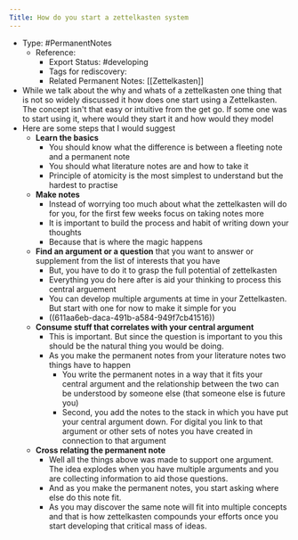 ```yaml
---
Title: How do you start a zettelkasten system
---
```


- Type: #PermanentNotes
	- Reference:
		- Export Status: #developing
		- Tags for rediscovery:
		- Related Permanent Notes: [[Zettelkasten]]
- While we talk about the why and whats of a zettelkasten one thing that is not so widely discussed it how does one start using a Zettelkasten. The concept isn't that easy or intuitive from the get go. If some one was to start using it, where would they start it and how would they model
- Here are some steps that I would suggest
	- **Learn the basics**
		- You should know what the difference is between a fleeting note and a permanent note
		- You should what literature notes are and how to take it
		- Principle of atomicity is the most simplest to understand but the hardest to practise
	- **Make notes**
		- Instead of worrying too much about what the zettelkasten will do for you, for the first few weeks focus on taking notes more
		- It is important to build the process and habit of writing down your thoughts
		- Because that is where the magic happens
	- **Find an argument or a question** that you want to answer or supplement from the list of interests that you have
		- But, you have to do it to grasp the full potential of zettelkasten
		- Everything you do here after is aid your thinking to process this central arguement
		- You can develop multiple arguments at time in your Zettelkasten. But start with one for now to make it simple for you
		- ((611aa6eb-daca-491b-a584-949f7cb41516))
	- **Consume stuff that correlates with your central argument**
		- This is important. But since the question is important to you this should be the natural thing you would be doing.
		- As you make the permanent notes from your literature notes two things have to happen
			- You write the permanent notes in a way that it fits your central argument and the relationship between the two can be understood by someone else (that someone else is future you)
			- Second, you add the notes to the stack in which you have put your central argument down. For digital you link to that argument or other sets of notes you have created in connection to that argument
	- **Cross relating the permanent note**
		- Well all the things above was made to support one argument. The idea explodes when you have multiple arguments and you are collecting information to aid those questions.
		- And as you make the permanent notes, you start asking where else do this note fit.
		- As you may discover the same note will fit into multiple concepts and that is how zettelkasten compounds your efforts once you start developing that critical mass of ideas.